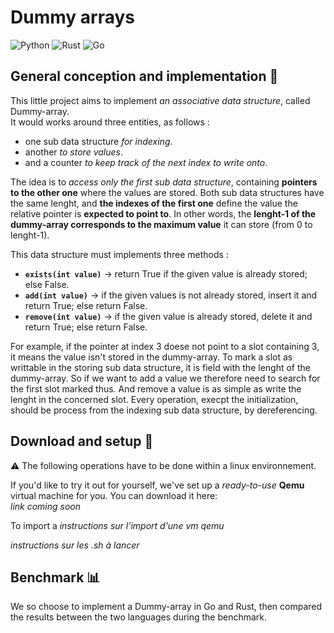 # Dummy arrays

![Python](https://img.shields.io/badge/python-3670A0?style=for-the-badge&logo=python&logoColor=ffdd54)
![Rust](https://img.shields.io/badge/rust-%23000000.svg?style=for-the-badge&logo=rust&logoColor=white)
![Go](https://img.shields.io/badge/go-%2300ADD8.svg?style=for-the-badge&logo=go&logoColor=white)


## General conception and implementation 📑
This little project aims to implement _an associative data structure_, called Dummy-array.<br/>
It would works around three entities, as follows :
- one sub data structure _for indexing_.
- another _to store values_.
- and a counter _to keep track of the next index to write onto_.

The idea is to _access only the first sub data structure_, containing **pointers to the other one** where the values are stored.
Both sub data structures have the same lenght, and **the indexes of the first one** define the value the relative pointer
is **expected to point to**. In other words, the **lenght-1 of the dummy-array corresponds to the maximum value** it can store (from
0 to lenght-1).

This data structure must implements three methods :
- **`exists(int value)`** -> return True if the given value is already stored; else False.
- **`add(int value)`** -> if the given values is not already stored, insert it and return True; else return False.
- **`remove(int value)`** -> if the given value is already stored, delete it and return True; else return False.

For example, if the pointer at index 3 doese not point to a slot containing 3, it means the value isn't stored in the dummy-array.
To mark a slot as writtable in the storing sub data structure, it is field with the lenght of the dummy-array. So if we want to 
add a value we therefore need to search for the first slot marked thus. And remove a value is as simple as write the lenght in the 
concerned slot.
Every operation, execpt the initialization, should be process from the indexing sub data structure, by dereferencing.

## Download and setup 🚂 
⚠️ The following operations have to be done within a linux environnement. 

If you'd like to try it out for yourself, we've set up a _ready-to-use_ **Qemu** virtual machine for you. You can download it here:<br/>
*link coming soon*

To import a
*instructions sur l'import d'une vm qemu*

*instructions sur les .sh à lancer*

## Benchmark 📊
We so choose to implement a Dummy-array in Go and Rust, then compared the results between the two languages during the benchmark.
